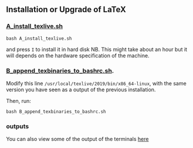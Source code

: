 Installation or Upgrade of LaTeX
---

### [A_install_texlive.sh](/A_install_texlive.sh)

```
bash A_install_texlive.sh
```
and press `I` to install it in hard disk
NB. This might take about an hour but it will depends on the hardware specification of the machine.


### [B_append_texbinaries_to_bashrc.sh](/B_append_texbins_to_bashrc.sh).
Modify this line `/usr/local/texlive/2019/bin/x86_64-linux`, 
with the same version you have seen as a output of the previous installation.

Then, run:
```
bash B_append_texbinaries_to_bashrc.sh
```

### outputs

You can also view some of the output of the terminals
[here](/outputs.md)

